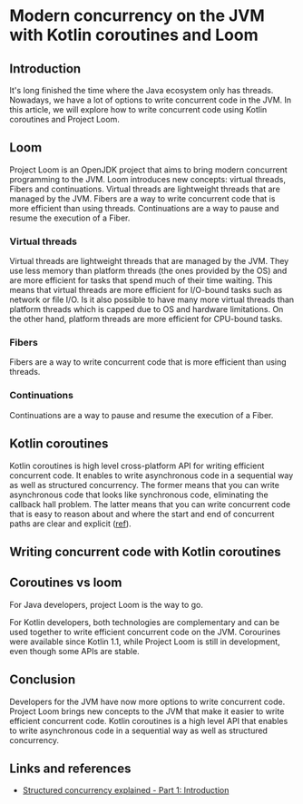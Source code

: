 # Modern concurrency on the JVM with Kotlin coroutines and Loom

## Introduction

It's long finished the time where the Java ecosystem only has threads.
Nowadays, we have a lot of options to write concurrent code in the JVM.
In this article, we will explore how to write concurrent code using Kotlin coroutines and Project Loom.

## Loom

Project Loom is an OpenJDK project that aims to bring modern concurrent programming to the JVM.
Loom introduces new concepts: virtual threads, Fibers and continuations.
Virtual threads are lightweight threads that are managed by the JVM.
Fibers are a way to write concurrent code that is more efficient than using threads.
Continuations are a way to pause and resume the execution of a Fiber.

### Virtual threads

Virtual threads are lightweight threads that are managed by the JVM.
They use less memory than platform threads (the ones provided by the OS) and are more efficient for tasks that spend much of their time waiting.
This means that virtual threads are more efficient for I/O-bound tasks such as network or file I/O.
Is it also possible to have many more virtual threads than platform threads which is capped due to OS and hardware limitations.
On the other hand, platform threads are more efficient for CPU-bound tasks.

### Fibers

Fibers are a way to write concurrent code that is more efficient than using threads.

### Continuations

Continuations are a way to pause and resume the execution of a Fiber.

## Kotlin coroutines

Kotlin coroutines is high level cross-platform API for writing efficient concurrent code.
It enables to write asynchronous code in a sequential way as well as structured concurrency.
The former means that you can write asynchronous code that looks like synchronous code, eliminating the callback hall problem.
The latter means that you can write concurrent code that is easy to reason about and where the start and end of concurrent paths are clear and explicit ([ref](https://www.thedevtavern.com/blog/posts/structured-concurrency-explained/)).

## Writing concurrent code with Kotlin coroutines

## Coroutines vs loom

For Java developers, project Loom is the way to go.

For Kotlin developers, both technologies are complementary and can be used together to write efficient concurrent code on the JVM.
Corourines were available since Kotlin 1.1, while Project Loom is still in development, even though some APIs are stable.

## Conclusion

Developers for the JVM have now more options to write concurrent code.
Project Loom brings new concepts to the JVM that make it easier to write efficient concurrent code.
Kotlin coroutines is a high level API that enables to write asynchronous code in a sequential way as well as structured concurrency.

## Links and references

- [Structured concurrency explained - Part 1: Introduction](https://www.thedevtavern.com/blog/posts/structured-concurrency-explained/)
